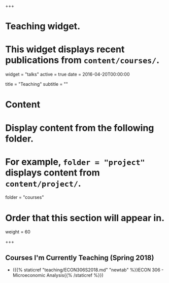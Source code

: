 +++
# Teaching widget.
# This widget displays recent publications from `content/courses/`.
widget = "talks"
active = true
date = 2016-04-20T00:00:00

title = "Teaching"
subtitle = ""

# Content
# Display content from the following folder.
# For example, `folder = "project"` displays content from `content/project/`.
folder = "courses"

# Order that this section will appear in.
weight = 60

+++

## Courses I'm Currently Teaching (Spring 2018)

* ({{% staticref "teaching/ECON306S2018.md" "newtab" %}}ECON 306 - Microeconomic Analysis{{% /staticref %}})